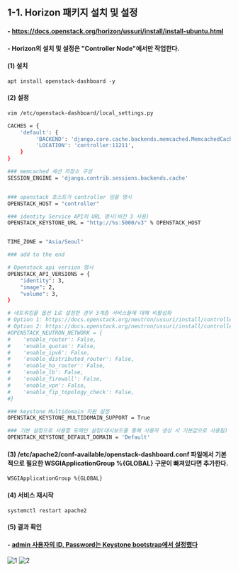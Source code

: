 ## 1-1. Horizon 패키지 설치 및 설정

#### - https://docs.openstack.org/horizon/ussuri/install/install-ubuntu.html

#### - Horizon의 설치 및 설정은 "Controller Node"에서만 작업한다.

#### (1) 설치
```
apt install openstack-dashboard -y
```

#### (2) 설정
```bash
vim /etc/openstack-dashboard/local_settings.py

CACHES = {
    'default': {
         'BACKEND': 'django.core.cache.backends.memcached.MemcachedCache',
         'LOCATION': 'controller:11211',
    }
}

### memcached 세션 저장소 구성
SESSION_ENGINE = 'django.contrib.sessions.backends.cache'


### openstack 호스트가 controller 임을 명시
OPENSTACK_HOST = "controller"

### identity Service API의 URL 명시(버전 3 사용)
OPENSTACK_KEYSTONE_URL = "http://%s:5000/v3" % OPENSTACK_HOST


TIME_ZONE = "Asia/Seoul"

### add to the end

# Openstack api version 명시
OPENSTACK_API_VERSIONS = {
    "identity": 3,
    "image": 2,
    "volume": 3,
}

# 네트워킹을 옵션 1로 설정한 경우 3계층 서비스들에 대해 비활성화
# Option 1: https://docs.openstack.org/neutron/ussuri/install/controller-install-option1-ubuntu.html
# Option 2: https://docs.openstack.org/neutron/ussuri/install/controller-install-option2-ubuntu.html
#OPENSTACK_NEUTRON_NETWORK = {
#    'enable_router': False,
#    'enable_quotas': False,
#    'enable_ipv6': False,
#    'enable_distributed_router': False,
#    'enable_ha_router': False,
#    'enable_lb': False,
#    'enable_firewall': False,
#    'enable_vpn': False,
#    'enable_fip_topology_check': False,
#}

### keystone Multidomain 지원 설정
OPENSTACK_KEYSTONE_MULTIDOMAIN_SUPPORT = True

### 기본 설정으로 사용할 도메인 설정(대시보드를 통해 사용자 생성 시 기본값으로 사용됨)
OPENSTACK_KEYSTONE_DEFAULT_DOMAIN = 'Default'
```
#### (3) /etc/apache2/conf-available/openstack-dashboard.conf 파일에서 기본적으로 필요한 WSGIApplicationGroup %{GLOBAL} 구문이 빠져있다면 추가한다.
```
WSGIApplicationGroup %{GLOBAL}
```

#### (4) 서비스 재시작
```
systemctl restart apache2
```

#### (5) 결과 확인

#### - [admin 사용자의 ID, Password는 Keystone bootstrap에서 설정했다](https://github.com/revenge1005/OpenStack-Install-and-build/tree/main/2.%20OpenStack%20-%20Keystone%20%EC%84%A4%EC%B9%98%20%EB%B0%8F%20%EC%84%A4%EC%A0%95#1-4-%ED%99%98%EA%B2%BD-%EB%B3%80%EC%88%98-%EC%84%A4%EC%A0%95)

![1](https://user-images.githubusercontent.com/42735894/147240804-d558d1cb-ac3d-47a4-b9b0-2ef4956be77d.PNG)
![2](https://user-images.githubusercontent.com/42735894/147240813-b0a2fc30-a28d-420e-81a5-2872158655cb.PNG)